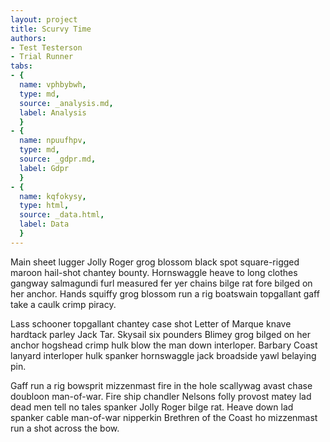 ```yaml
---
layout: project
title: Scurvy Time
authors:
- Test Testerson
- Trial Runner
tabs:
- {
  name: vphbybwh,
  type: md,
  source: _analysis.md,
  label: Analysis
  }
- {
  name: npuufhpv,
  type: md,
  source: _gdpr.md,
  label: Gdpr
  }
- {
  name: kqfokysy,
  type: html,
  source: _data.html,
  label: Data
  }
---
```


Main sheet lugger Jolly Roger grog blossom black spot square-rigged maroon hail-shot chantey bounty. Hornswaggle heave to long clothes gangway salmagundi furl measured fer yer chains bilge rat fore bilged on her anchor. Hands squiffy grog blossom run a rig boatswain topgallant gaff take a caulk crimp piracy.

Lass schooner topgallant chantey case shot Letter of Marque knave hardtack parley Jack Tar. Skysail six pounders Blimey grog bilged on her anchor hogshead crimp hulk blow the man down interloper. Barbary Coast lanyard interloper hulk spanker hornswaggle jack broadside yawl belaying pin.

Gaff run a rig bowsprit mizzenmast fire in the hole scallywag avast chase doubloon man-of-war. Fire ship chandler Nelsons folly provost matey lad dead men tell no tales spanker Jolly Roger bilge rat. Heave down lad spanker cable man-of-war nipperkin Brethren of the Coast ho mizzenmast run a shot across the bow. 


